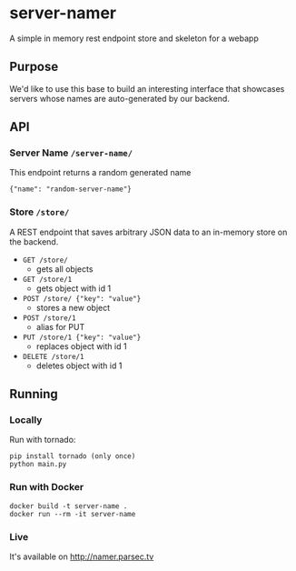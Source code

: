 # server-namer

A simple in memory rest endpoint store and skeleton for a webapp

## Purpose

We'd like to use this base to build an interesting interface that showcases servers whose
names are auto-generated by our backend.

## API

### Server Name `/server-name/`

This endpoint returns a random generated name

```GET /server-name/
{"name": "random-server-name"}
```

### Store `/store/`

A REST endpoint that saves arbitrary JSON data to an in-memory store on the backend.

- `GET /store/`
  - gets all objects
- `GET /store/1`
  - gets object with id 1
- `POST /store/ {"key": "value"}`
  - stores a new object
- `POST /store/1`
  - alias for PUT
- `PUT /store/1 {"key": "value"}`
  - replaces object with id 1
- `DELETE /store/1`
  - deletes object with id 1

## Running

### Locally

Run with tornado:
```
pip install tornado (only once)
python main.py
```

### Run with Docker
```
docker build -t server-name .
docker run --rm -it server-name
```

### Live
  It's available on http://namer.parsec.tv
